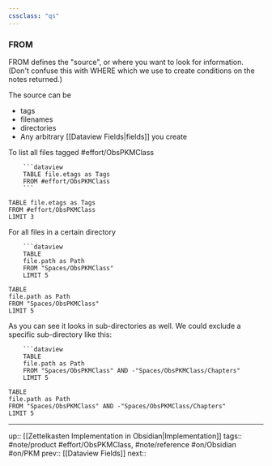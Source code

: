 ```yaml
---
cssclass: "qs"
---
```

### FROM

FROM defines the "source", or where you want to look for information. (Don't confuse this with WHERE which we use to create conditions on the notes returned.)

The source can be
- tags
- filenames
- directories
- Any arbitrary [[Dataview Fields|fields]] you create

To list all files tagged #effort/ObsPKMClass

```
	```dataview
 	TABLE file.etags as Tags
 	FROM #effort/ObsPKMClass 
 	```
```
```dataview
TABLE file.etags as Tags
FROM #effort/ObsPKMClass 
LIMIT 3
```


For all files in a certain directory
```
	```dataview
	TABLE
	file.path as Path
	FROM "Spaces/ObsPKMClass"
	LIMIT 5
```
```dataview
TABLE
file.path as Path
FROM "Spaces/ObsPKMClass"
LIMIT 5
```

As you can see it looks in sub-directories as well. We could exclude a specific sub-directory like this:

```
	```dataview
	TABLE
	file.path as Path
	FROM "Spaces/ObsPKMClass" AND -"Spaces/ObsPKMClass/Chapters"
	LIMIT 5
```
```dataview
TABLE
file.path as Path
FROM "Spaces/ObsPKMClass" AND -"Spaces/ObsPKMClass/Chapters"
LIMIT 5
```
---
up:: [[Zettelkasten Implementation in Obsidian|Implementation]]
tags:: #note/product #effort/ObsPKMClass, #note/reference #on/Obsidian #on/PKM 
prev:: [[Dataview Fields]]
next:: 
